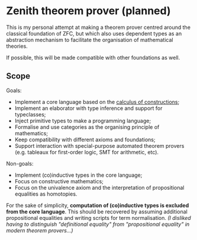 # Zenith theorem prover (planned)

This is my personal attempt at making a theorem prover centred around the classical foundation of ZFC, but which also uses dependent types as an abstraction mechanism to facilitate the organisation of mathematical theories.

If possible, this will be made compatible with other foundations as well.

## Scope

Goals:

- Implement a core language based on the [calculus of constructions](https://en.wikipedia.org/wiki/Calculus_of_constructions);
- Implement an elaborator with type inference and support for typeclasses;
- Inject primitive types to make a programming language;
- Formalise and use categories as the organising principle of mathematics;
- Keep compatibility with different axioms and foundations;
- Support interaction with special-purpose automated theorem provers (e.g. tableaux for first-order logic, SMT for arithmetic, etc).

Non-goals:

- Implement (co)inductive types in the core language;
- Focus on constructive mathematics;
- Focus on the univalence axiom and the interpretation of propositional equalities as homotopies.

For the sake of simplicity, **computation of (co)inductive types is excluded from the core language**. This should be recovered by assuming additional propositional equalities and writing scripts for term normalisation. *(I disliked having to distinguish "definitional equality" from "propositional equality" in modern theorem provers...)*
